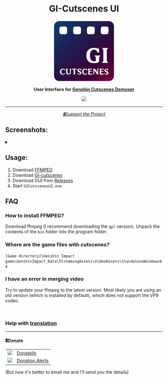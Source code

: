 <h1 align="center">GI-Cutscenes UI</h1>

<p align="center">
    <img src="github/images/icons/UI/ui-1.png" height="200px" align="center">
</p>
<p align="center">
    <strong> User Interface for <a href="https://github.com/ToaHartor/GI-cutscenes">Genshin Cutscenes Demuxer</a></strong>
</p>
<p align="center">
    <img src="https://shields.io/badge/version-v0.5.0-blue">
</p>
<hr>
<p align="center">
    <i><a href="#donate">💲Support the Project</a></i>
</p>

## Screenshots:
<details>
  <summary></summary>
  <img src="github/images/main.png" width="550px">
  <img src="github/images/settings.png" width="550px">
  <img src="github/images/animation_low.gif">
</details>

## Usage:
1. Download [FFMPEG](https://github.com/BtbN/FFmpeg-Builds/releases)
2. Download [GI-cutscenes](https://github.com/ToaHartor/GI-cutscenes/releases)
3. Download GUI from [Releases](https://github.com/SuperZombi/GICutscenesUI/releases)
4. Start ```GICutscenesUI.exe```
   
## FAQ

### How to install FFMPEG?
Download ffmpeg (I recommend downloading the `gpl` version). Unpack the contents of the `bin` folder into the program folder.

### Where are the game files with cutscenes?
`[Game directory]\Genshin Impact game\GenshinImpact_Data\StreamingAssets\VideoAssets\StandaloneWindows64`

### I have an error in merging video
Try to update your ffmpeg to the latest version. Most likely you are using an old version (which is installed by default), which does not support the VP9 codec.

<br>

### Help with <a href="translations.md">translation</a>

<hr>

#### 💲Donate
<table>
  <tr>
    <td>
       <img width="18px" src="https://www.google.com/s2/favicons?domain=https://donatello.to&sz=256">
    </td>
    <td>
      <a href="https://donatello.to/super_zombi">Donatello</a>
    </td>
  </tr>
  <tr>
    <td>
       <img width="18px" src="https://www.google.com/s2/favicons?domain=https://www.donationalerts.com&sz=256">
    </td>
    <td>
      <a href="https://www.donationalerts.com/r/super_zombi">Donation Alerts</a>
    </td>
  </tr>
</table>

(But now it's better to email me and I'll send you the details)

